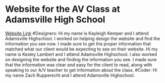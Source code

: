 # Website for the AV Class at Adamsville High School

[Website Link](https://metype-devcat.github.io/DevCatSite/)
#Designers:
Hi my name is Kayleigh Kemper and I attend Adamsville Highschool. I worked on helping design the website and find the information you see now. I made sure to get the proper information that matched what our client would be expecting to see on their website. 
Hi my name is Kesley Lambert and I attend Adamsville Highschool. I also worked on designing the website and finding the information you see. I made sure that the information was clear and easy for the client to read, along with speaking to our A/V teacher to get information about the class. 
#Coder:
Hi my name Zach Rupperecht and I attend Adamsville Highschool.
